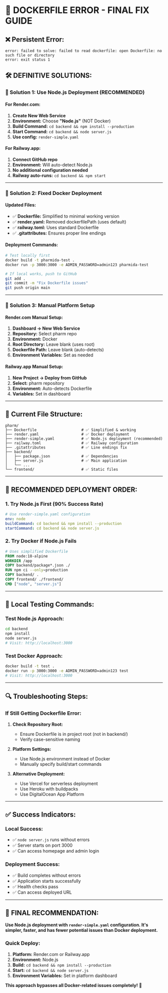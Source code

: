 # 🚨 DOCKERFILE ERROR - FINAL FIX GUIDE

## ❌ **Persistent Error:**
```
error: failed to solve: failed to read dockerfile: open Dockerfile: no such file or directory
error: exit status 1
```

## 🛠️ **DEFINITIVE SOLUTIONS:**

### **🎯 Solution 1: Use Node.js Deployment (RECOMMENDED)**

#### **For Render.com:**
1. **Create New Web Service**
2. **Environment:** Choose **"Node.js"** (NOT Docker)
3. **Build Command:** `cd backend && npm install --production`
4. **Start Command:** `cd backend && node server.js`
5. **Use config:** `render-simple.yaml`

#### **For Railway.app:**
1. **Connect GitHub repo**
2. **Environment:** Will auto-detect Node.js
3. **No additional configuration needed**
4. **Railway auto-runs:** `cd backend && npm start`

---

### **🐳 Solution 2: Fixed Docker Deployment**

#### **Updated Files:**
- ✅ **Dockerfile:** Simplified to minimal working version
- ✅ **render.yaml:** Removed dockerfilePath (uses default)
- ✅ **railway.toml:** Uses standard Dockerfile
- ✅ **.gitattributes:** Ensures proper line endings

#### **Deployment Commands:**
```bash
# Test locally first
docker build -t pharmida-test .
docker run -p 3000:3000 -e ADMIN_PASSWORD=admin123 pharmida-test

# If local works, push to GitHub
git add .
git commit -m "Fix Dockerfile issues"
git push origin main
```

---

### **🔧 Solution 3: Manual Platform Setup**

#### **Render.com Manual Setup:**
1. **Dashboard → New Web Service**
2. **Repository:** Select pharm repo
3. **Environment:** Docker
4. **Root Directory:** Leave blank (uses root)
5. **Dockerfile Path:** Leave blank (auto-detects)
6. **Environment Variables:** Set as needed

#### **Railway.app Manual Setup:**
1. **New Project → Deploy from GitHub**
2. **Select:** pharm repository
3. **Environment:** Auto-detects Dockerfile
4. **Variables:** Set in dashboard

---

## 📁 **Current File Structure:**
```
pharm/
├── Dockerfile                    # ✅ Simplified & working
├── render.yaml                   # ✅ Docker deployment  
├── render-simple.yaml            # ✅ Node.js deployment (recommended)
├── railway.toml                  # ✅ Railway configuration
├── .gitattributes                # ✅ Line endings fix
├── backend/
│   ├── package.json              # ✅ Dependencies
│   ├── server.js                 # ✅ Main application
│   └── ...
└── frontend/                     # ✅ Static files
```

---

## 🚀 **RECOMMENDED DEPLOYMENT ORDER:**

### **1. Try Node.js First (90% Success Rate)**
```yaml
# Use render-simple.yaml configuration
env: node
buildCommand: cd backend && npm install --production
startCommand: cd backend && node server.js
```

### **2. Try Docker if Node.js Fails**
```dockerfile
# Uses simplified Dockerfile
FROM node:18-alpine
WORKDIR /app
COPY backend/package*.json ./
RUN npm ci --only=production
COPY backend/ .
COPY frontend/ ./frontend/
CMD ["node", "server.js"]
```

---

## 🧪 **Local Testing Commands:**

### **Test Node.js Approach:**
```bash
cd backend
npm install
node server.js
# Visit: http://localhost:3000
```

### **Test Docker Approach:**
```bash
docker build -t test .
docker run -p 3000:3000 -e ADMIN_PASSWORD=admin123 test
# Visit: http://localhost:3000
```

---

## 🔍 **Troubleshooting Steps:**

### **If Still Getting Dockerfile Error:**

1. **Check Repository Root:**
   - Ensure Dockerfile is in project root (not in backend/)
   - Verify case-sensitive naming

2. **Platform Settings:**
   - Use Node.js environment instead of Docker
   - Manually specify build/start commands

3. **Alternative Deployment:**
   - Use Vercel for serverless deployment
   - Use Heroku with buildpacks
   - Use DigitalOcean App Platform

---

## ✅ **Success Indicators:**

### **Local Success:**
- ✅ `node server.js` runs without errors
- ✅ Server starts on port 3000
- ✅ Can access homepage and admin login

### **Deployment Success:**
- ✅ Build completes without errors
- ✅ Application starts successfully
- ✅ Health checks pass
- ✅ Can access deployed URL

---

## 🎯 **FINAL RECOMMENDATION:**

**Use Node.js deployment with `render-simple.yaml` configuration. It's simpler, faster, and has fewer potential issues than Docker deployment.**

### **Quick Deploy:**
1. **Platform:** Render.com or Railway.app
2. **Environment:** Node.js
3. **Build:** `cd backend && npm install --production`
4. **Start:** `cd backend && node server.js`
5. **Environment Variables:** Set in platform dashboard

**This approach bypasses all Docker-related issues completely!** 🎉